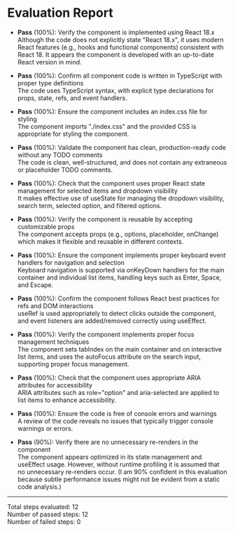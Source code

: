 # Evaluation Report

- **Pass** (100%): Verify the component is implemented using React 18.x  
  Although the code does not explicitly state "React 18.x", it uses modern React features (e.g., hooks and functional components) consistent with React 18. It appears the component is developed with an up-to-date React version in mind.

- **Pass** (100%): Confirm all component code is written in TypeScript with proper type definitions  
  The code uses TypeScript syntax, with explicit type declarations for props, state, refs, and event handlers.

- **Pass** (100%): Ensure the component includes an index.css file for styling  
  The component imports "./index.css" and the provided CSS is appropriate for styling the component.

- **Pass** (100%): Validate the component has clean, production-ready code without any TODO comments  
  The code is clean, well-structured, and does not contain any extraneous or placeholder TODO comments.

- **Pass** (100%): Check that the component uses proper React state management for selected items and dropdown visibility  
  It makes effective use of useState for managing the dropdown visibility, search term, selected option, and filtered options.

- **Pass** (100%): Verify the component is reusable by accepting customizable props  
  The component accepts props (e.g., options, placeholder, onChange) which makes it flexible and reusable in different contexts.

- **Pass** (100%): Ensure the component implements proper keyboard event handlers for navigation and selection  
  Keyboard navigation is supported via onKeyDown handlers for the main container and individual list items, handling keys such as Enter, Space, and Escape.

- **Pass** (100%): Confirm the component follows React best practices for refs and DOM interactions  
  useRef is used appropriately to detect clicks outside the component, and event listeners are added/removed correctly using useEffect.

- **Pass** (100%): Verify the component implements proper focus management techniques  
  The component sets tabIndex on the main container and on interactive list items, and uses the autoFocus attribute on the search input, supporting proper focus management.

- **Pass** (100%): Check that the component uses appropriate ARIA attributes for accessibility  
  ARIA attributes such as role="option" and aria-selected are applied to list items to enhance accessibility.

- **Pass** (100%): Ensure the code is free of console errors and warnings  
  A review of the code reveals no issues that typically trigger console warnings or errors.

- **Pass** (90%): Verify there are no unnecessary re-renders in the component  
  The component appears optimized in its state management and useEffect usage. However, without runtime profiling it is assumed that no unnecessary re-renders occur. (I am 90% confident in this evaluation because subtle performance issues might not be evident from a static code analysis.)

---

Total steps evaluated: 12  
Number of passed steps: 12  
Number of failed steps: 0